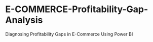 # E-COMMERCE-Profitability-Gap-Analysis

Diagnosing Profitability Gaps in E-Commerce Using Power BI
